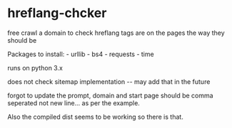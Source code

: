 # hreflang-chcker
free crawl a domain to check hreflang tags are on the pages the way they should be


Packages to install:
	- urllib
	- bs4
	- requests
	- time

runs on python 3.x

does not check sitemap implementation -- may add that in the future

forgot to update the prompt, domain and start page should be comma seperated not new line... as per the example.

Also the compiled dist seems to be working so there is that.
